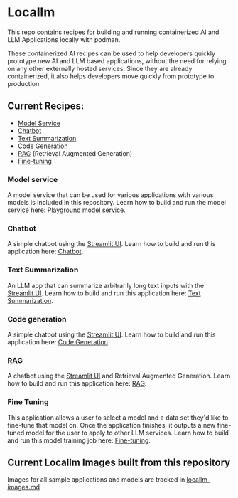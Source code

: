 # Locallm

This repo contains recipes for building and running containerized AI and LLM Applications locally with podman.

These containerized AI recipes can be used to help developers quickly prototype new AI and LLM based applications, without the need for relying on any other externally hosted services. Since they are already containerized, it also helps developers move quickly from prototype to production.

## Current Recipes: 

* [Model Service](#model-service)
* [Chatbot](#chatbot)
* [Text Summarization](#text-summarization)
* [Code Generation](#code-generation)
* [RAG](#rag-application) (Retrieval Augmented Generation)
* [Fine-tuning](#fine-tuning)

### Model service

A model service that can be used for various applications with various models is included in this repository.
Learn how to build and run the model service here: [Playground model service](/playground/).

### Chatbot

A simple chatbot using the [Streamlit UI](https://docs.streamlit.io/). Learn how to build and run this application here: [Chatbot](/chatbot-langchain/).

### Text Summarization

An LLM app that can summarize arbitrarily long text inputs with the [Streamlit UI](https://docs.streamlit.io/). Learn how to build and run this application here:
[Text Summarization](/summarizer-langchain/).

### Code generation

A simple chatbot using the [Streamlit UI](https://docs.streamlit.io/). Learn how to build and run this application here: [Code Generation](/code-generation/).

### RAG

A chatbot using the [Streamlit UI](https://docs.streamlit.io/) and Retrieval Augmented Generation. Learn how to build and run this application here: [RAG](/rag-langchain/).

### Fine Tuning 

This application allows a user to select a model and a data set they'd like to fine-tune that model on.
Once the application finishes, it outputs a new fine-tuned model for the user to apply to other LLM services.
Learn how to build and run this model training job here: [Fine-tuning](/finetune/).

## Current Locallm Images built from this repository

Images for all sample applications and models are tracked in [locallm-images.md](./locallm-images.md)

